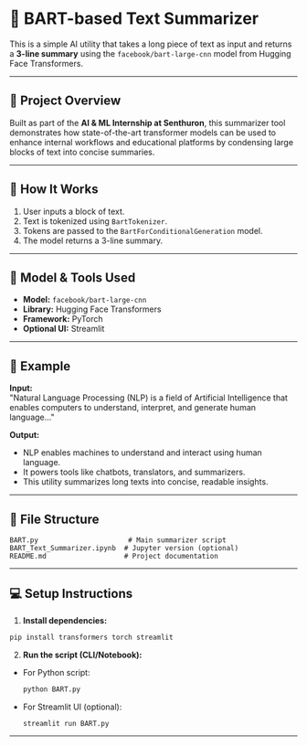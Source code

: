 # 📝 BART-based Text Summarizer

This is a simple AI utility that takes a long piece of text as input and returns a **3-line summary** using the `facebook/bart-large-cnn` model from Hugging Face Transformers.

---

## 📌 Project Overview

Built as part of the **AI & ML Internship at Senthuron**, this summarizer tool demonstrates how state-of-the-art transformer models can be used to enhance internal workflows and educational platforms by condensing large blocks of text into concise summaries.

---

## 🚀 How It Works

1. User inputs a block of text.
2. Text is tokenized using `BartTokenizer`.
3. Tokens are passed to the `BartForConditionalGeneration` model.
4. The model returns a 3-line summary.

---

## 🧠 Model & Tools Used

- **Model:** `facebook/bart-large-cnn`
- **Library:** Hugging Face Transformers
- **Framework:** PyTorch
- **Optional UI:** Streamlit

---

## 🧪 Example

**Input:**  
"Natural Language Processing (NLP) is a field of Artificial Intelligence that enables computers to understand, interpret, and generate human language..."

**Output:**  
- NLP enables machines to understand and interact using human language.  
- It powers tools like chatbots, translators, and summarizers.  
- This utility summarizes long texts into concise, readable insights.

---

## 📁 File Structure

```
BART.py                      # Main summarizer script
BART_Text_Summarizer.ipynb  # Jupyter version (optional)
README.md                   # Project documentation
```

---

## 💻 Setup Instructions

1. **Install dependencies:**

```bash
pip install transformers torch streamlit
```

2. **Run the script (CLI/Notebook):**  
- For Python script:  
  ```bash
  python BART.py
  ```
- For Streamlit UI (optional):  
  ```bash
  streamlit run BART.py
  ```

---
